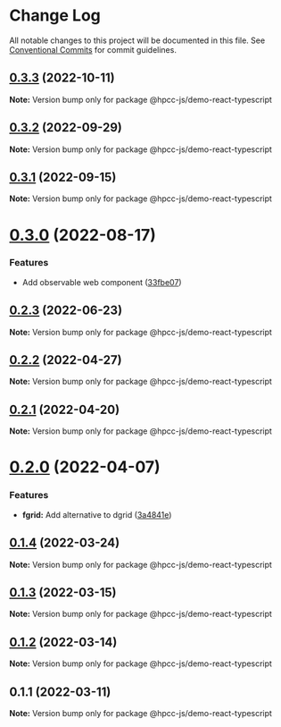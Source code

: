 # Change Log

All notable changes to this project will be documented in this file.
See [Conventional Commits](https://conventionalcommits.org) for commit guidelines.

## [0.3.3](https://github.com/GordonSmith/Visualization/compare/@hpcc-js/demo-react-typescript@0.3.2...@hpcc-js/demo-react-typescript@0.3.3) (2022-10-11)

**Note:** Version bump only for package @hpcc-js/demo-react-typescript





## [0.3.2](https://github.com/GordonSmith/Visualization/compare/@hpcc-js/demo-react-typescript@0.3.1...@hpcc-js/demo-react-typescript@0.3.2) (2022-09-29)

**Note:** Version bump only for package @hpcc-js/demo-react-typescript





## [0.3.1](https://github.com/GordonSmith/Visualization/compare/@hpcc-js/demo-react-typescript@0.3.0...@hpcc-js/demo-react-typescript@0.3.1) (2022-09-15)

**Note:** Version bump only for package @hpcc-js/demo-react-typescript





# [0.3.0](https://github.com/GordonSmith/Visualization/compare/@hpcc-js/demo-react-typescript@0.2.3...@hpcc-js/demo-react-typescript@0.3.0) (2022-08-17)


### Features

*  Add observable web component ([33fbe07](https://github.com/GordonSmith/Visualization/commit/33fbe07eb8a5deeabd98467b1bce1fcda0d2dbab))





## [0.2.3](https://github.com/GordonSmith/Visualization/compare/@hpcc-js/demo-react-typescript@0.2.2...@hpcc-js/demo-react-typescript@0.2.3) (2022-06-23)

**Note:** Version bump only for package @hpcc-js/demo-react-typescript





## [0.2.2](https://github.com/GordonSmith/Visualization/compare/@hpcc-js/demo-react-typescript@0.2.1...@hpcc-js/demo-react-typescript@0.2.2) (2022-04-27)

**Note:** Version bump only for package @hpcc-js/demo-react-typescript





## [0.2.1](https://github.com/GordonSmith/Visualization/compare/@hpcc-js/demo-react-typescript@0.2.0...@hpcc-js/demo-react-typescript@0.2.1) (2022-04-20)

**Note:** Version bump only for package @hpcc-js/demo-react-typescript





# [0.2.0](https://github.com/GordonSmith/Visualization/compare/@hpcc-js/demo-react-typescript@0.1.4...@hpcc-js/demo-react-typescript@0.2.0) (2022-04-07)


### Features

* **fgrid:**  Add alternative to dgrid ([3a4841e](https://github.com/GordonSmith/Visualization/commit/3a4841e7c6f898e0ff8bf0bfa55480c6ee5760d2))





## [0.1.4](https://github.com/GordonSmith/Visualization/compare/@hpcc-js/demo-react-typescript@0.1.3...@hpcc-js/demo-react-typescript@0.1.4) (2022-03-24)

**Note:** Version bump only for package @hpcc-js/demo-react-typescript





## [0.1.3](https://github.com/GordonSmith/Visualization/compare/@hpcc-js/demo-react-typescript@0.1.2...@hpcc-js/demo-react-typescript@0.1.3) (2022-03-15)

**Note:** Version bump only for package @hpcc-js/demo-react-typescript





## [0.1.2](https://github.com/GordonSmith/Visualization/compare/@hpcc-js/demo-react-typescript@0.1.1...@hpcc-js/demo-react-typescript@0.1.2) (2022-03-14)

**Note:** Version bump only for package @hpcc-js/demo-react-typescript





## 0.1.1 (2022-03-11)

**Note:** Version bump only for package @hpcc-js/demo-react-typescript
